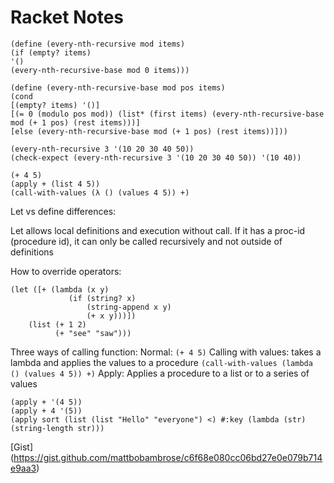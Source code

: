 # Racket Notes

```racket
(define (every-nth-recursive mod items)
(if (empty? items)
'()
(every-nth-recursive-base mod 0 items)))

(define (every-nth-recursive-base mod pos items)
(cond
[(empty? items) '()]
[(= 0 (modulo pos mod)) (list* (first items) (every-nth-recursive-base mod (+ 1 pos) (rest items)))]
[else (every-nth-recursive-base mod (+ 1 pos) (rest items))]))

(every-nth-recursive 3 '(10 20 30 40 50))
(check-expect (every-nth-recursive 3 '(10 20 30 40 50)) '(10 40))
```

```racket
(+ 4 5)
(apply + (list 4 5))
(call-with-values (λ () (values 4 5)) +)
```

Let vs define differences:

Let allows local definitions and execution without call. 
If it has a proc-id (procedure id), it can only be called
recursively and not outside of definitions

How to override operators:
```racket
(let ([+ (lambda (x y)
             (if (string? x)
                 (string-append x y)
                 (+ x y)))])
    (list (+ 1 2)
          (+ "see" "saw")))
```

Three ways of calling function: 
Normal: 
```(+ 4 5)```
Calling with values: takes a lambda and applies the values to a procedure
```(call-with-values (lambda () (values 4 5)) +)```
Apply: Applies a procedure to a list or to a series of values
```racket 
(apply + '(4 5))
(apply + 4 '(5))
(apply sort (list (list "Hello" "everyone") <) #:key (lambda (str) (string-length str)))
```
[Gist] (https://gist.github.com/mattbobambrose/c6f68e080cc06bd27e0e079b714e9aa3)